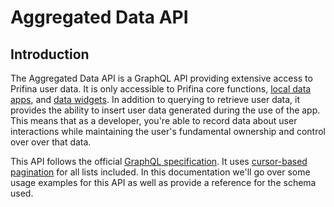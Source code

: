 # Aggregated Data API
## Introduction
The Aggregated Data API is a GraphQL API providing extensive access to Prifina user data. It is only accessible to Prifina core functions, [local data apps](../../Introduction/#local-data-apps), and [data widgets](../../Introduction/#data-widgets). In addition to querying to retrieve user data, it provides the ability to insert user data generated during the use of the app. This means that as a developer, you're able to record data about user interactions while maintaining the user's fundamental ownership and control over over that data.

This API follows the official [GraphQL specification](https://spec.graphql.org/). It uses [cursor-based pagination](https://graphql.org/learn/pagination/#end-of-list-counts-and-connections) for all lists included. In this documentation we'll go over some usage examples for this API as well as provide a reference for the schema used.